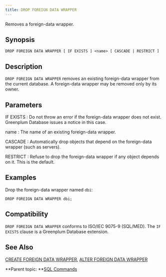 ```yaml
---
title: DROP FOREIGN DATA WRAPPER 
---
```


Removes a foreign-data wrapper.

## <a id="section2"></a>Synopsis 

``` {#sql_command_synopsis}
DROP FOREIGN DATA WRAPPER [ IF EXISTS ] <name> [ CASCADE | RESTRICT ]
```

## <a id="section3"></a>Description 

`DROP FOREIGN DATA WRAPPER` removes an existing foreign-data wrapper from the current database. A foreign-data wrapper may be removed only by its owner.

## <a id="section4"></a>Parameters 

IF EXISTS
:   Do not throw an error if the foreign-data wrapper does not exist. Greenplum Database issues a notice in this case.

name
:   The name of an existing foreign-data wrapper.

CASCADE
:   Automatically drop objects that depend on the foreign-data wrapper \(such as servers\).

RESTRICT
:   Refuse to drop the foreign-data wrapper if any object depends on it. This is the default.

## <a id="section6"></a>Examples 

Drop the foreign-data wrapper named `dbi`:

```
DROP FOREIGN DATA WRAPPER dbi;
```

## <a id="section7"></a>Compatibility 

`DROP FOREIGN DATA WRAPPER` conforms to ISO/IEC 9075-9 \(SQL/MED\). The `IF EXISTS` clause is a Greenplum Database extension.

## <a id="section8"></a>See Also 

[CREATE FOREIGN DATA WRAPPER](CREATE_FOREIGN_DATA_WRAPPER.html), [ALTER FOREIGN DATA WRAPPER](ALTER_FOREIGN_DATA_WRAPPER.html)

**Parent topic: **[SQL Commands](../sql_commands/sql_ref.html)

